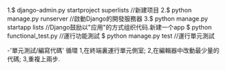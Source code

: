 1.$ django-admin.py startproject superlists //新建项目
2.$ python manage.py runserver //啟動Django的開發服務器
3.$ python manage.py startapp lists //Django鼓励以"应用"的方式组织代码.新建一个app
$ python functional_test.py //運行功能測試
$ python manage.py test //運行單元測試

-'單元測試/編寫代碼' 循環
1,在終端裏運行單元側室;
2,在編輯器中改動最少量的代碼;
3,重複上兩步.
